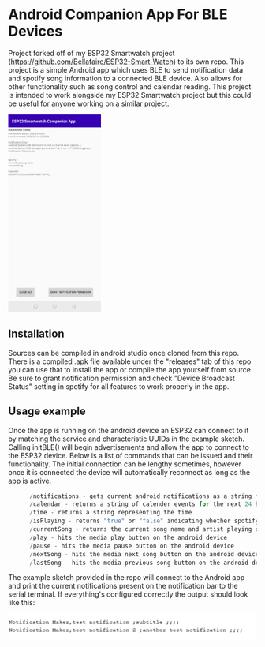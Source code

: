 # Android Companion App For BLE Devices
Project forked off of my ESP32 Smartwatch project (https://github.com/Bellafaire/ESP32-Smart-Watch) to its own repo. 
This project is a simple Android app which uses BLE to send notification data and spotify song information to a connected BLE device. 
Also allows for other functionality such as song control and calendar reading. 
This project is intended to work alongside my ESP32 Smartwatch project but this could be useful for anyone working on a similar project. 

<img src="https://github.com/Bellafaire/Android-Companion-App-For-BLE-Devices/blob/master/Images/appInterface.jpg?raw=true" height="400px" />

## Installation

Sources can be compiled in android studio once cloned from this repo. 
There is a compiled .apk file available under the "releases" tab of this repo you can use that to install the app or compile the app yourself from source. 
Be sure to grant notification permission and check "Device Broadcast Status" setting in spotify for all features to work properly in the app. 

## Usage example
Once the app is running on the android device an ESP32 can connect to it by matching the service and characteristic UUIDs in the example sketch. 
Calling initBLE() will begin advertisements and allow the app to connect to the ESP32 device. 
Below is a list of commands that can be issued and their functionality. 
The initial connection can be lengthy sometimes, however once it is connected the device will automatically reconnect as long as the app is active. 

```c
      /notifications - gets current android notifications as a string format "appName,Title;ExtraText,ExtraInfoText,ExtraSubText,ExtraTitle;Description;"
      /calendar - returns a string of calender events for the next 24 hours in format "title;description;startDate;startTime;endTime;eventLocation;"
      /time - returns a string representing the time
      /isPlaying - returns "true" or "false" indicating whether spotify is playing on the android device
      /currentSong - returns the current song name and artist playing on spotify as one string
      /play - hits the media play button on the android device
      /pause - hits the media pause button on the android device
      /nextSong - hits the media next song button on the android device
      /lastSong - hits the media previous song button on the android device
```
The example sketch provided in the repo will connect to the Android app and print the current notifications present on the notification bar to the serial terminal.
If everything's configured correctly the output should look like this: 

<img src="https://github.com/Bellafaire/Android-Companion-App-For-BLE-Devices/blob/master/Images/ouputExample.png?raw=true" />
